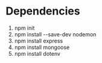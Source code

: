 # Dependencies

1. npm init
2. npm install --save-dev nodemon
3. npm install express
4. npm install mongoose
5. npm install dotenv
